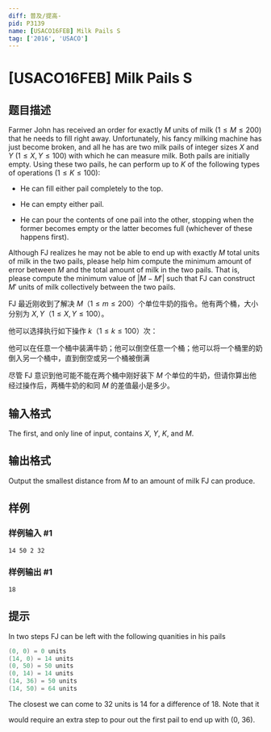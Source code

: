 ```yaml
---
diff: 普及/提高-
pid: P3139
name: [USACO16FEB] Milk Pails S
tag: ['2016', 'USACO']
---
```

# [USACO16FEB] Milk Pails S
## 题目描述

Farmer John has received an order for exactly $M$ units of milk ($1 \leq M \leq 200$) that he needs to fill right away.  Unfortunately, his fancy milking machine has just become broken, and all he has are two milk pails of integer sizes $X$ and $Y$ ($1 \leq X, Y \leq 100$) with which he can measure milk.  Both pails are initially empty.  Using these two pails, he can perform up to $K$ of the following types of operations ($1 \leq K \leq 100$):


- He can fill either pail completely to the top.

- He can empty either pail.

- He can pour the contents of one pail into the other, stopping when the former becomes empty or the latter becomes full (whichever of these happens first).


Although FJ realizes he may not be able to end up with exactly $M$ total units of milk in the two pails, please help him compute the minimum amount of error between $M$ and the total amount of milk in the two pails.  That is, please compute the minimum value of $|M-M'|$ such that FJ can construct $M'$ units of milk collectively between the two  pails.

FJ 最近刚收到了解决 $M$（$1 \leq m \leq 200$）个单位牛奶的指令。他有两个桶，大小分别为 $X, Y$（$1 \leq X, Y \leq 100$）。

他可以选择执行如下操作 $k$（$1 \leq k \leq 100$）次：

他可以在任意一个桶中装满牛奶；他可以倒空任意一个桶；他可以将一个桶里的奶倒入另一个桶中，直到倒空或另一个桶被倒满

尽管 FJ 意识到他可能不能在两个桶中刚好装下 $M$ 个单位的牛奶，但请你算出他经过操作后，两桶牛奶的和同 $M$ 的差值最小是多少。

## 输入格式

The first, and only line of input, contains $X$, $Y$, $K$, and $M$.

## 输出格式

Output the smallest distance from $M$ to an amount of milk FJ can produce.

## 样例

### 样例输入 #1
```
14 50 2 32
```
### 样例输出 #1
```
18
```
## 提示

In two steps FJ can be left with the following quanities in his pails


```cpp
(0, 0) = 0 units
(14, 0) = 14 units
(0, 50) = 50 units
(0, 14) = 14 units
(14, 36) = 50 units
(14, 50) = 64 units
```

The closest we can come to 32 units is 14 for a difference of 18.  Note that it

would require an extra step to pour out the first pail to end up with (0, 36).

